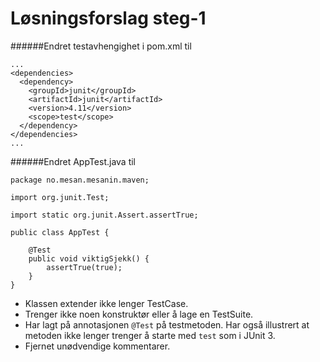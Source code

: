 # Løsningsforslag steg-1

######Endret testavhengighet i pom.xml til

    ...
    <dependencies>
      <dependency>
        <groupId>junit</groupId>
        <artifactId>junit</artifactId>
        <version>4.11</version>
        <scope>test</scope>
      </dependency>
    </dependencies>
    ...

######Endret AppTest.java til

    package no.mesan.mesanin.maven;

    import org.junit.Test;

    import static org.junit.Assert.assertTrue;

    public class AppTest {

        @Test
        public void viktigSjekk() {
            assertTrue(true);
        }
    }

- Klassen extender ikke lenger TestCase.
- Trenger ikke noen konstruktør eller å lage en TestSuite.
- Har lagt på annotasjonen `@Test` på testmetoden. Har også illustrert at metoden ikke lenger trenger å starte med `test` som i JUnit 3.
- Fjernet unødvendige kommentarer.
